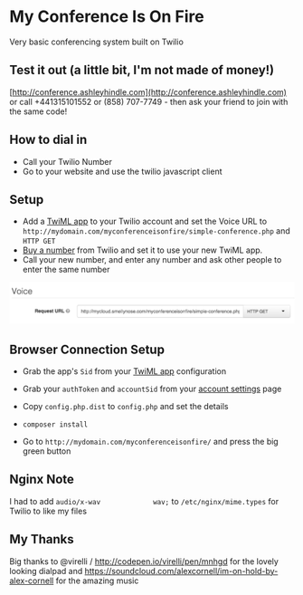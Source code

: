 # My Conference Is On Fire

Very basic conferencing system built on Twilio

## Test it out (a little bit, I'm not made of money!)
[http://conference.ashleyhindle.com](http://conference.ashleyhindle.com) or call +441315101552 or (858) 707-7749 - then ask your friend to join with the same code!


## How to dial in

* Call your Twilio Number
* Go to your website and use the twilio javascript client


## Setup

* Add a [TwiML app](https://www.twilio.com/user/account/voice/dev-tools/twiml-apps) to your Twilio account and set the Voice URL to `http://mydomain.com/myconferenceisonfire/simple-conference.php` and `HTTP GET`
* [Buy a number](https://www.twilio.com/user/account/voice/phone-numbers) from Twilio and set it to use your new TwiML app.
* Call your new number, and enter any number and ask other people to enter the same number

![image](twiml-app.png)  


## Browser Connection Setup
* Grab the app's `Sid` from your [TwiML app](https://www.twilio.com/user/account/voice/dev-tools/twiml-apps) configuration
* Grab your `authToken` and `accountSid` from your [account settings](https://www.twilio.com/user/account/settings) page

* Copy `config.php.dist` to `config.php` and set the details
* `composer install`
* Go to `http://mydomain.com/myconferenceisonfire/` and press the big green button


## Nginx Note
I had to add `audio/x-wav             wav;` to `/etc/nginx/mime.types` for Twilio to like my files


## My Thanks
Big thanks to @virelli / http://codepen.io/virelli/pen/mnhgd for the lovely looking dialpad and https://soundcloud.com/alexcornell/im-on-hold-by-alex-cornell for the amazing music
